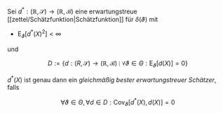 Sei $d^* : (\mathbb{R}, \mathscr{S}) \to (\mathbb{R}, \mathscr{B})$ eine erwartungstreue [[zettel/Schätzfunktion|Schätzfunktion]] für $\delta(\vartheta)$ mit
- $\text{E}_\vartheta[d^*(X)^2] \lt \infty$

und

$$
	D := \{ d : (R, \mathscr{S}) \to (\mathbb{R}, \mathscr{B}) \mid \forall \vartheta \in \Theta : \text{E}_\vartheta[d(X)] = 0 \}
$$

$d^*(X)$ ist genau dann ein *gleichmäßig bester erwartungstreuer Schätzer*, falls

$$
	\forall \vartheta \in \Theta, \forall d \in D : \text{Cov}_\vartheta[d^*(X), d(X)] = 0
$$
